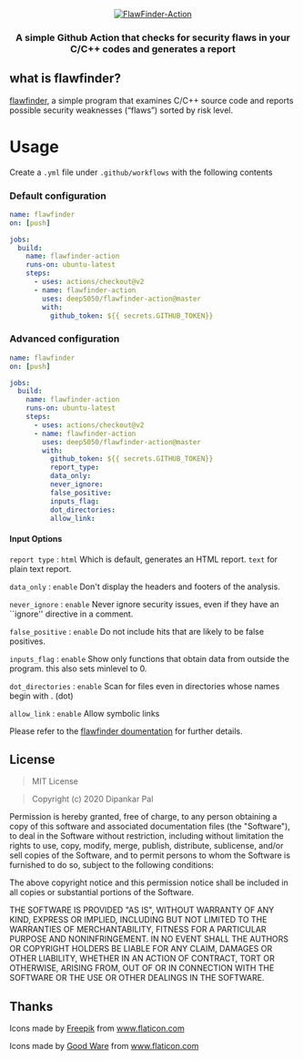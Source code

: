 <div align="center">
  <p align="center"><a href="https://github.com/deep5050/flawfinder-action"><img src="https://i.imgur.com/96oxWx2.png" title="FlawFinder-Action" /></a></p>
  <p align="center"><h3 align="center">A simple Github Action that checks for security flaws in your C/C++ codes and generates a report</h3></p>
  </div>




## what is flawfinder?
[flawfinder](http://doc.gnu-darwin.org/flawfinder/), a simple program that examines C/C++ source code and reports possible security weaknesses (“flaws”) sorted by risk level.

# Usage
Create a ``.yml`` file under ``.github/workflows`` with the following contents
### Default configuration

```yml
name: flawfinder
on: [push]

jobs:
  build:
    name: flawfinder-action
    runs-on: ubuntu-latest
    steps:
      - uses: actions/checkout@v2
      - name: flawfinder-action 
        uses: deep5050/flawfinder-action@master
        with:
          github_token: ${{ secrets.GITHUB_TOKEN}}
```

### Advanced configuration
```yml
name: flawfinder
on: [push]

jobs:
  build:
    name: flawfinder-action
    runs-on: ubuntu-latest
    steps:
      - uses: actions/checkout@v2
      - name: flawfinder-action 
        uses: deep5050/flawfinder-action@master
        with:
          github_token: ${{ secrets.GITHUB_TOKEN}}
          report_type:
          data_only:
          never_ignore:
          false_positive:
          inputs_flag:
          dot_directories:
          allow_link:
```

#### Input Options
``report type`` : ``html`` Which is default, generates an HTML report. ``text`` for plain text report.

``data_only`` : ``enable`` Don't display the headers and footers of the analysis.

``never_ignore`` : ``enable`` Never ignore security issues, even if they have an ``ignore'' directive in a comment.

``false_positive`` : ``enable`` Do not include hits that are likely to be false  positives.

``inputs_flag`` : ``enable`` Show only functions that obtain data from outside the program. this also sets minlevel to 0.

``dot_directories`` : ``enable`` Scan for files even in directories whose names begin with . (dot) 

``allow_link`` : ``enable`` Allow symbolic links

Please refer to the [flawfinder doumentation](http://doc.gnu-darwin.org/flawfinder/) for further details.

## License

>MIT License

>Copyright (c) 2020 Dipankar Pal

Permission is hereby granted, free of charge, to any person obtaining a copy
of this software and associated documentation files (the "Software"), to deal
in the Software without restriction, including without limitation the rights
to use, copy, modify, merge, publish, distribute, sublicense, and/or sell
copies of the Software, and to permit persons to whom the Software is
furnished to do so, subject to the following conditions:

The above copyright notice and this permission notice shall be included in all
copies or substantial portions of the Software.

THE SOFTWARE IS PROVIDED "AS IS", WITHOUT WARRANTY OF ANY KIND, EXPRESS OR
IMPLIED, INCLUDING BUT NOT LIMITED TO THE WARRANTIES OF MERCHANTABILITY,
FITNESS FOR A PARTICULAR PURPOSE AND NONINFRINGEMENT. IN NO EVENT SHALL THE
AUTHORS OR COPYRIGHT HOLDERS BE LIABLE FOR ANY CLAIM, DAMAGES OR OTHER
LIABILITY, WHETHER IN AN ACTION OF CONTRACT, TORT OR OTHERWISE, ARISING FROM,
OUT OF OR IN CONNECTION WITH THE SOFTWARE OR THE USE OR OTHER DEALINGS IN THE
SOFTWARE.

## Thanks

Icons made by <a href="https://www.flaticon.com/authors/freepik" title="Freepik">Freepik</a> from <a href="https://www.flaticon.com/" title="Flaticon"> www.flaticon.com</a>

Icons made by <a href="https://www.flaticon.com/authors/good-ware" title="Good Ware">Good Ware</a> from <a href="https://www.flaticon.com/" title="Flaticon"> www.flaticon.com</a>
